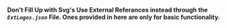 <span><b>Don't Fill Up with Svg's Use External Referances instead through the <i>`ExtLogos.json`</i> File.
  Ones provided in here are only for basic functionality.</b></span>
